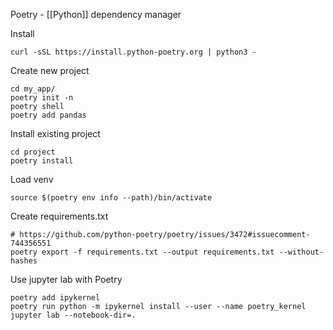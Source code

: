 Poetry - [[Python]] dependency manager

Install 
```
curl -sSL https://install.python-poetry.org | python3 -
```

Create new project
```
cd my_app/
poetry init -n
poetry shell
poetry add pandas
```

Install existing project
```
cd project
poetry install
```

Load venv
```
source $(poetry env info --path)/bin/activate
```

Create requirements.txt
```
# https://github.com/python-poetry/poetry/issues/3472#issuecomment-744356551
poetry export -f requirements.txt --output requirements.txt --without-hashes
```

Use jupyter lab with Poetry
```
poetry add ipykernel
poetry run python -m ipykernel install --user --name poetry_kernel
jupyter lab --notebook-dir=.
```